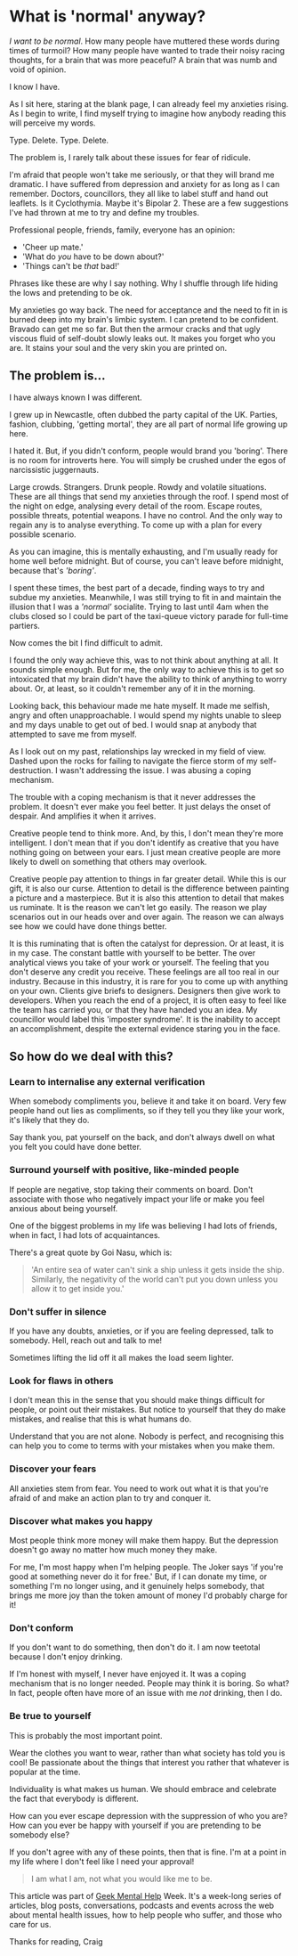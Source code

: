 # What is 'normal' anyway?

*I want to be normal*. How many people have muttered these words during times of turmoil? How many people have wanted to trade their noisy racing thoughts, for a brain that was more peaceful? A brain that was numb and void of opinion.

I know I have.

As I sit here, staring at the blank page, I can already feel my anxieties rising. As I begin to write, I find myself trying to imagine how anybody reading this will perceive my words.

Type. Delete. Type. Delete.

The problem is, I rarely talk about these issues for fear of ridicule.

I'm afraid that people won't take me seriously, or that they will brand me dramatic. I have suffered from depression and anxiety for as long as I can remember. Doctors, councillors, they all like to label stuff and hand out leaflets. Is it Cyclothymia. Maybe it's Bipolar 2. These are a few suggestions I've had thrown at me to try and define my troubles.

Professional people, friends, family, everyone has an opinion:
- 'Cheer up mate.'
- 'What do *you* have to be down about?'
- 'Things can't be *that* bad!'

Phrases like these are why I say nothing. Why I shuffle through life hiding the lows and pretending to be ok.

My anxieties go way back. The need for acceptance and the need to fit in is burned deep into my brain's limbic system. I can pretend to be confident. Bravado can get me so far. But then the armour cracks and that ugly viscous fluid of self-doubt slowly leaks out. It makes you forget who you are. It stains your soul and the very skin you are printed on.

## The problem is...

I have always known I was different.

I grew up in Newcastle, often dubbed the party capital of the UK. Parties, fashion, clubbing, 'getting mortal', they are all part of normal life growing up here.

I hated it. But, if you didn't conform, people would brand you 'boring'. There is no room for introverts here. You will simply be crushed under the egos of narcissistic juggernauts.

Large crowds. Strangers. Drunk people. Rowdy and volatile situations. These are all things that send my anxieties through the roof. I spend most of the night on edge, analysing every detail of the room. Escape routes, possible threats, potential weapons. I have no control. And the only way to regain any is to analyse everything. To come up with a plan for every possible scenario.

As you can imagine, this is mentally exhausting, and I'm usually ready for home well before midnight. But of course, you can't leave before midnight, because that's *'boring'*.

I spent these times, the best part of a decade, finding ways to try and subdue my anxieties. Meanwhile, I was still trying to fit in and maintain the illusion that I was a *'normal'* socialite. Trying to last until 4am when the clubs closed so I could be part of the taxi-queue victory parade for full-time partiers.

Now comes the bit I find difficult to admit.

I found the only way achieve this, was to not think about anything at all. It sounds simple enough. But for me, the only way to achieve this is to get so intoxicated that my brain didn't have the ability to think of anything to worry about. Or, at least, so it couldn't remember any of it in the morning.

Looking back, this behaviour made me hate myself. It made me selfish, angry and often unapproachable. I would spend my nights unable to sleep and my days unable to get out of bed. I would snap at anybody that attempted to save me from myself.

As I look out on my past, relationships lay wrecked in my field of view. Dashed upon the rocks for failing to navigate the fierce storm of my self-destruction. I wasn't addressing the issue. I was abusing a coping mechanism.

The trouble with a coping mechanism is that it never addresses the problem. It doesn't ever make you feel better. It just delays the onset of despair. And amplifies it when it arrives.

Creative people tend to think more. And, by this, I don't mean they're more intelligent. I don't mean that if you don't identify as creative that you have nothing going on between your ears. I just mean creative people are more likely to dwell on something that others may overlook. 

Creative people pay attention to things in far greater detail. While this is our gift, it is also our curse. Attention to detail is the difference between painting a picture and a masterpiece. But it is also this attention to detail that makes us ruminate. It is the reason we can't let go easily. The reason we play scenarios out in our heads over and over again. The reason we can always see how we could have done things better.

It is this ruminating that is often the catalyst for depression. Or at least, it is in my case. The constant battle with yourself to be better. The over analytical views you take of your work or yourself. The feeling that you don't deserve any credit you receive. These feelings are all too real in our industry. Because in this industry, it is rare for you to come up with anything on your own. Clients give briefs to designers. Designers then give work to developers. When you reach the end of a project, it is often easy to feel like the team has carried you, or that they have handed you an idea. My councillor would label this 'imposter syndrome'. It is the inability to accept an accomplishment, despite the external evidence staring you in the face.

## So how do we deal with this?

### Learn to internalise any external verification
When somebody compliments you, believe it and take it on board. Very few people hand out lies as compliments, so if they tell you they like your work, it's likely that they do.

Say thank you, pat yourself on the back, and don't always dwell on what you felt you could have done better.

### Surround yourself with positive, like-minded people
If people are negative, stop taking their comments on board. Don't associate with those who negatively impact your life or make you feel anxious about being yourself.

One of the biggest problems in my life was believing I had lots of friends, when in fact, I had lots of acquaintances. 

There's a great quote by Goi Nasu, which is:

> 'An entire sea of water can't sink a ship unless it gets inside the ship. Similarly, the negativity of the world can't put you down unless you allow it to get inside you.'

### Don't suffer in silence
If you have any doubts, anxieties, or if you are feeling depressed, talk to somebody. Hell, reach out and talk to me!

Sometimes lifting the lid off it all makes the load seem lighter.

### Look for flaws in others
I don't mean this in the sense that you should make things difficult for people, or point out their mistakes. But notice to yourself that they do make mistakes, and realise that this is what humans do. 

Understand that you are not alone. Nobody is perfect, and recognising this can help you to come to terms with your mistakes when you make them.

### Discover your fears
All anxieties stem from fear. You need to work out what it is that you're afraid of and make an action plan to try and conquer it.

### Discover what makes you happy
Most people think more money will make them happy. But the depression doesn't go away no matter how much money they make.

For me, I'm most happy when I'm helping people. The Joker says 'if you're good at something never do it for free.' But, if I can donate my time, or something I'm no longer using, and it genuinely helps somebody, that brings me more joy than the token amount of money I'd probably charge for it!

### Don't conform
If you don't want to do something, then don't do it. I am now teetotal because I don't enjoy drinking.

If I'm honest with myself, I never have enjoyed it. It was a coping mechanism that is no longer needed. People may think it is boring. So what? In fact, people often have more of an issue with me *not* drinking, then I do.

### Be true to yourself
This is probably the most important point. 

Wear the clothes you want to wear, rather than what society has told you is cool! Be passionate about the things that interest you rather that whatever is popular at the time.

Individuality is what makes us human. We should embrace and celebrate the fact that everybody is different.

How can you ever escape depression with the suppression of who you are? How can you ever be happy with yourself if you are pretending to be somebody else?

If you don't agree with any of these points, then that is fine. I'm at a point in my life where I don't feel like I need your approval!

> I am what I am, not what you would like me to be.

This article was part of [Geek Mental Help](http://geekmentalhelp.com/) Week. It's a week-long series of articles, blog posts, conversations, podcasts and events across the web about mental health issues, how to help people who suffer, and those who care for us.

Thanks for reading,
Craig
